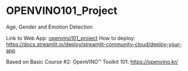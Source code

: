 # OPENVINO101_Project
Age, Gender and Emotion Detection

Link to Web App: [openvino101_project](https://irfanrizkiazmiopenvino101project.streamlit.app/)
How to deploy: https://docs.streamlit.io/deploy/streamlit-community-cloud/deploy-your-app

Based on Basic Course #2: OpenVINO™ Toolkit 101: https://openvino.kr/
